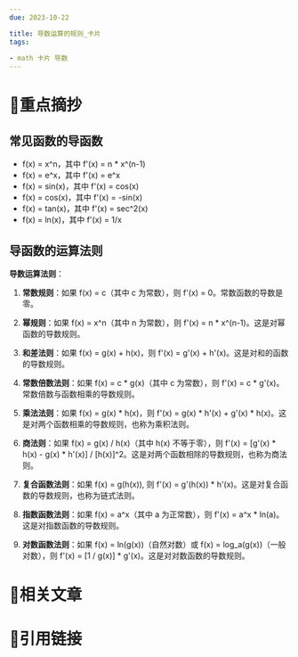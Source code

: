 ```yaml
---
due: 2023-10-22 

title: 导数运算的规则_卡片
tags:
 
- math 卡片 导数
---
```

# 🍎重点摘抄
## 常见函数的导函数
- f(x) = x^n，其中 f'(x) = n * x^(n-1)
- f(x) = e^x，其中 f'(x) = e^x
- f(x) = sin(x)，其中 f'(x) = cos(x)
- f(x) = cos(x)，其中 f'(x) = -sin(x)
- f(x) = tan(x)，其中 f'(x) = sec^2(x)
- f(x) = ln(x)，其中 f'(x) = 1/x

## 导函数的运算法则
**导数运算法则**：
1. **常数规则**：如果 f(x) = c（其中 c 为常数），则 f'(x) = 0。常数函数的导数是零。
    
2. **幂规则**：如果 f(x) = x^n（其中 n 为常数），则 f'(x) = n * x^(n-1)。这是对幂函数的导数规则。
    
3. **和差法则**：如果 f(x) = g(x) + h(x)，则 f'(x) = g'(x) + h'(x)。这是对和的函数的导数规则。
    
4. **常数倍数法则**：如果 f(x) = c * g(x)（其中 c 为常数），则 f'(x) = c * g'(x)。常数倍数与函数相乘的导数规则。
    
5. **乘法法则**：如果 f(x) = g(x) * h(x)，则 f'(x) = g(x) * h'(x) + g'(x) * h(x)。这是对两个函数相乘的导数规则，也称为乘积法则。
    
6. **商法则**：如果 f(x) = g(x) / h(x)（其中 h(x) 不等于零），则 f'(x) = \[g'(x) * h(x) - g(x) * h'(x)] / \[h(x)]^2。这是对两个函数相除的导数规则，也称为商法则。
    
7. **复合函数法则**：如果 f(x) = g(h(x)), 则 f'(x) = g'(h(x)) * h'(x)。这是对复合函数的导数规则，也称为链式法则。
    
8. **指数函数法则**：如果 f(x) = a^x（其中 a 为正常数），则 f'(x) = a^x * ln(a)。这是对指数函数的导数规则。
    
9. **对数函数法则**：如果 f(x) = ln(g(x))（自然对数）或 f(x) = log_a(g(x))（一般对数），则 f'(x) = \[1 / g(x)] * g'(x)。这是对对数函数的导数规则。


# 📒相关文章




# 🍏引用链接

